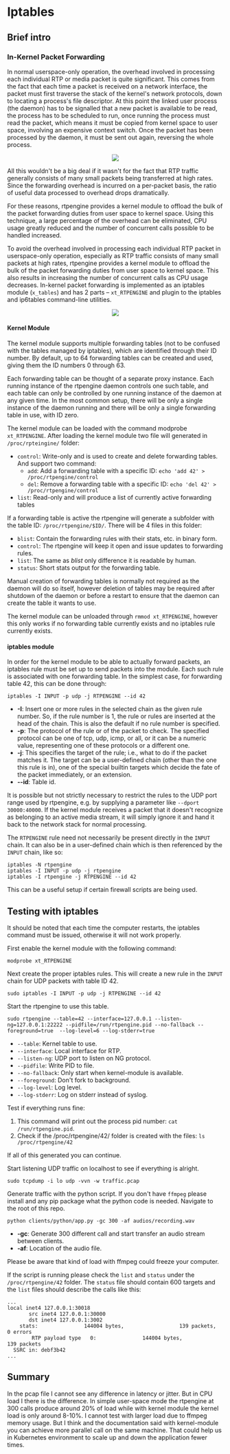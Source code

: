 # Iptables

## Brief intro 

### In-Kernel Packet Forwarding

In normal userspace-only operation, the overhead involved in processing each 
individual RTP or media packet is quite significant. This comes from the fact 
that each time a packet is received on a network interface, the packet must first 
traverse the stack of the kernel's network protocols, down to locating a process's 
file descriptor. At this point the linked user process (the daemon) has to be 
signalled that a new packet is available to be read, the process has to be 
scheduled to run, once running the process must read the packet, which means it 
must be copied from kernel space to user space, involving an expensive context 
switch. Once the packet has been processed by the daemon, it must be sent out 
again, reversing the whole process.

<p align="center">
    <img src="./images/userspace.png">
</p>

All this wouldn't be a big deal if it wasn't for the fact that RTP traffic generally 
consists of many small packets being transferred at high rates. Since the forwarding 
overhead is incurred on a per-packet basis, the ratio of useful data processed to 
overhead drops dramatically.

For these reasons, rtpengine provides a kernel module to offload the bulk of the packet 
forwarding duties from user space to kernel space. Using this technique, a large 
percentage of the overhead can be eliminated, CPU usage greatly reduced and the 
number of concurrent calls possible to be handled increased.

To avoid the overhead involved in processing each individual RTP packet in 
userspace-only operation, especially as RTP traffic consists of many small 
packets at high rates, rtpengine provides a kernel module to offload the bulk 
of the packet forwarding duties from user space to kernel space. This also 
results in increasing the number of concurrent calls as CPU usage decreases.
In-kernel packet forwarding is implemented as an iptables module (`x_tables`) 
and has 2 parts – `xt_RTPENGINE` and plugin to the iptables and ip6tables 
command-line utilities.

<p align="center">
  <img src="./images/kernel-module.png">
</p>

#### Kernel Module

The kernel module supports multiple forwarding tables (not to be confused 
with the tables managed by iptables), which are identified through their ID 
number. By default, up to 64 forwarding tables can be created and used, giving 
them the ID numbers 0 through 63.

Each forwarding table can be thought of a separate proxy instance. Each running 
instance of the rtpengine daemon controls one such table, and each table can 
only be controlled by one running instance of the daemon at any given time. 
In the most common setup, there will be only a single instance of the daemon 
running and there will be only a single forwarding table in use, with ID zero.

The kernel module can be loaded with the command modprobe `xt_RTPENGINE`.
After loading the kernel module two file will generated in `/proc/rpteingine/`
folder: 

- `control`: Write-only and is used to create and delete forwarding tables. 
    And support two command: 
    - `add`: Add a forwarding table with a specific ID: `echo 'add 42' > /proc/rtpengine/control`
    - `del`: Remove a forwarding table with a specific ID: `echo 'del 42' > /proc/rtpengine/control`
- `list`: Read-only and will produce a list of currently active forwarding tables

If a forwarding table is active the rtpengine will generate a subfolder with 
the table ID: `/proc/rtpengine/$ID/`. There will be 4 files in this folder:

- `blist`: Contain the forwarding rules with their stats, etc. in binary form.
- `control`: The rtpengine will keep it open and issue updates to forwarding rules.  
- `list`: The same as *blist* only difference it is readable by human.  
- `status`: Short stats output for the forwarding table. 

Manual creation of forwarding tables is normally not required as the daemon 
will do so itself, however deletion of tables may be required after shutdown 
of the daemon or before a restart to ensure that the daemon can create 
the table it wants to use.

The kernel module can be unloaded through `rmmod xt_RTPENGINE`, however this 
only works if no forwarding table currently exists and no iptables rule 
currently exists.

#### iptables module 

In order for the kernel module to be able to actually forward packets, an 
iptables rule must be set up to send packets into the module. Each such 
rule is associated with one forwarding table. In the simplest case, for 
forwarding table 42, this can be done through:

```
iptables -I INPUT -p udp -j RTPENGINE --id 42
```

- **-I**: Insert one or more rules in the selected chain as the given rule 
    number. So, if the rule number is 1, the rule or rules are inserted at 
    the head of the chain. This is also the default if no rule number is specified.
- **-p**: The protocol of the rule or of the packet to check. The specified 
    protocol can be one of tcp, udp, icmp, or all, or it can be a numeric 
    value, representing one of these protocols or a different one.
- **-j**: This specifies the target of the rule; i.e., what to do if the 
    packet matches it. The target can be a user-defined chain (other than 
    the one this rule is in), one of the special builtin targets which decide 
    the fate of the packet immediately, or an extension.
- **--id**: Table id. 

It is possible but not strictly necessary to restrict the rules to the UDP 
port range used by rtpengine, e.g. by supplying a parameter like 
`--dport 30000:40000`. If the kernel module receives a packet that it doesn't 
recognize as belonging to an active media stream, it will simply ignore it 
and hand it back to the network stack for normal processing.

The `RTPENGINE` rule need not necessarily be present directly in the `INPUT` 
chain. It can also be in a user-defined chain which is then referenced 
by the `INPUT` chain, like so:

```
iptables -N rtpengine
iptables -I INPUT -p udp -j rtpengine
iptables -I rtpengine -j RTPENGINE --id 42
```

This can be a useful setup if certain firewall scripts are being used.

## Testing with iptables 

It should be noted that each time the computer restarts, the iptables 
command must be issued, otherwise it will not work properly.

First enable the kernel module with the following command: 

```
modprobe xt_RTPENGINE
```

Next create the proper iptables rules. This will create a new rule 
in the `INPUT` chain for UDP packets with table ID 42.  

```
sudo iptables -I INPUT -p udp -j RTPENGINE --id 42 
```

Start the rtpengine to use this table. 

```
sudo rtpengine --table=42 --interface=127.0.0.1 --listen-ng=127.0.0.1:22222 --pidfile=/run/rtpengine.pid --no-fallback --foreground=true  --log-level=6 --log-stderr=true
```

- `--table`: Kernel table to use. 
- `--interface`: Local interface for RTP.
- `--listen-ng`: UDP port to listen on NG protocol. 
- `--pidfile`: Write PID to file. 
- `--no-fallback`: Only start when kernel-module is available. 
- `--foreground`: Don't fork to background. 
- `--log-level`: Log level. 
- `--log-stderr`: Log on stderr instead of syslog. 

Test if everything runs fine: 

1. This command will print out the process pid number: `cat /run/rtpengine.pid`. 
2. Check if the /proc/rtpengine/42/ folder is created with the files: `ls /proc/rtpengine/42`

If all of this generated you can continue. 

Start listening UDP traffic on localhost to see if everything is alright.

```
sudo tcpdump -i lo udp -vvn -w traffic.pcap 
```

Generate traffic with the python script. If you don't have `ffmpeg` please install and 
any pip package what the python code is needed. Navigate to the root of this repo. 

```
python clients/python/app.py -gc 300 -af audios/recording.wav
```

- **-gc**: Generate 300 different call and start transfer an audio stream between clients.
- **-af**: Location of the audio file. 

Please be aware that kind of load with ffmpeg could freeze your computer. 

If the script is running please check the `list` and `status` under the 
`/proc/rtpengine/42` folder. The `status` file should contain 600 targets 
and the `list` files should describe the calls like this: 

```
...
local inet4 127.0.0.1:30018
       src inet4 127.0.0.1:30000
       dst inet4 127.0.0.1:3002
    stats:               144004 bytes,                  139 packets,                    0 errors
        RTP payload type   0:               144004 bytes,                  139 packets
  SSRC in: debf3b42
...
```

## Summary 

In the pcap file I cannot see any difference in latency or jitter. But in CPU load I 
there is the difference. In simple user-space mode the rtpengine at 300 calls 
produce around 20% of load while with kernel module the kernel load is only around 
8-10%. I cannot test with larger load due to ffmpeg memory usage. But I think and 
the documentation said with kernel-module you can achieve more parallel call on the 
same machine. That could help us in Kubernetes environment to scale up and down the 
application fewer times. 
